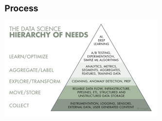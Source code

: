 # Process

![By Monica Rogati published on hackernoon.com](../.gitbook/assets/hierarchyofneeds.png)



